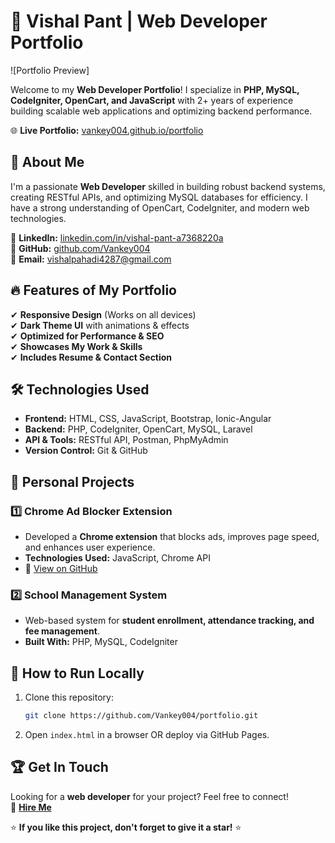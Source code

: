 # 🚀 Vishal Pant | Web Developer Portfolio

![Portfolio Preview]

Welcome to my **Web Developer Portfolio**! I specialize in **PHP, MySQL, CodeIgniter, OpenCart, and JavaScript** with 2+ years of experience building scalable web applications and optimizing backend performance.

🌐 **Live Portfolio:** [vankey004.github.io/portfolio](https://vankey004.github.io/portfolio/)

## 📌 About Me
I'm a passionate **Web Developer** skilled in building robust backend systems, creating RESTful APIs, and optimizing MySQL databases for efficiency. I have a strong understanding of OpenCart, CodeIgniter, and modern web technologies.

🔗 **LinkedIn:** [linkedin.com/in/vishal-pant-a7368220a](https://linkedin.com/in/vishal-pant-a7368220a)  
🔗 **GitHub:** [github.com/Vankey004](https://github.com/Vankey004)  
📧 **Email:** [vishalpahadi4287@gmail.com](mailto:vishalpahadi4287@gmail.com)

## 🔥 Features of My Portfolio
✔ **Responsive Design** (Works on all devices)  
✔ **Dark Theme UI** with animations & effects  
✔ **Optimized for Performance & SEO**  
✔ **Showcases My Work & Skills**  
✔ **Includes Resume & Contact Section**  

## 🛠 Technologies Used
- **Frontend:** HTML, CSS, JavaScript, Bootstrap, Ionic-Angular
- **Backend:** PHP, CodeIgniter, OpenCart, MySQL, Laravel
- **API & Tools:** RESTful API, Postman, PhpMyAdmin
- **Version Control:** Git & GitHub

## 📂 Personal Projects
### 1️⃣ **Chrome Ad Blocker Extension**
- Developed a **Chrome extension** that blocks ads, improves page speed, and enhances user experience.
- **Technologies Used:** JavaScript, Chrome API
- 🔗 [View on GitHub](https://github.com/Vankey004/add-blocker.git)

### 2️⃣ **School Management System**
- Web-based system for **student enrollment, attendance tracking, and fee management**.
- **Built With:** PHP, MySQL, CodeIgniter

## 🚀 How to Run Locally
1. Clone this repository:
   ```sh
   git clone https://github.com/Vankey004/portfolio.git
   ```
2. Open `index.html` in a browser OR deploy via GitHub Pages.

## 🏆 Get In Touch
Looking for a **web developer** for your project? Feel free to connect!  
💬 **[Hire Me](mailto:vishalpahadi4287@gmail.com)**

⭐ **If you like this project, don't forget to give it a star!** ⭐
